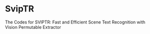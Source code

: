 # SvipTR
The Codes for SVIPTR: Fast and Efficient Scene Text Recognition with Vision Permutable Extractor
